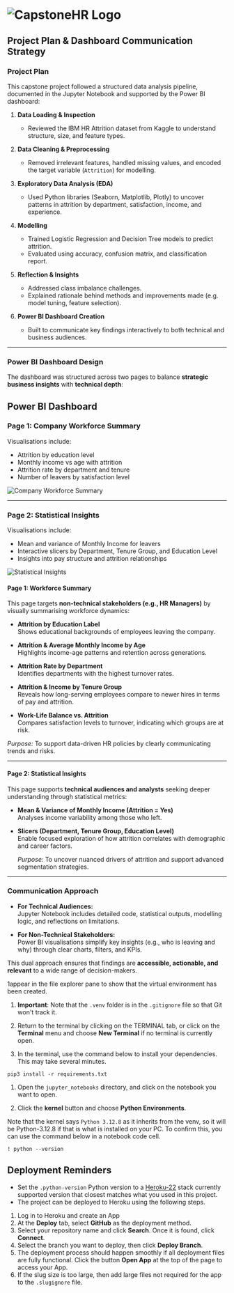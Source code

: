# ![CapstoneHR Logo](Assets/HRlogo.png)




## Project Plan & Dashboard Communication Strategy

###  Project Plan

This capstone project followed a structured data analysis pipeline, documented in the Jupyter Notebook and supported by the Power BI dashboard:

1. **Data Loading & Inspection**  
   - Reviewed the IBM HR Attrition dataset from Kaggle to understand structure, size, and feature types.

2. **Data Cleaning & Preprocessing**  
   - Removed irrelevant features, handled missing values, and encoded the target variable (`Attrition`) for modelling.

3. **Exploratory Data Analysis (EDA)**  
   - Used Python libraries (Seaborn, Matplotlib, Plotly) to uncover patterns in attrition by department, satisfaction, income, and experience.

4. **Modelling**  
   - Trained Logistic Regression and Decision Tree models to predict attrition.
   - Evaluated using accuracy, confusion matrix, and classification report.

5. **Reflection & Insights**  
   - Addressed class imbalance challenges.
   - Explained rationale behind methods and improvements made (e.g. model tuning, feature selection).

6. **Power BI Dashboard Creation**  
   - Built to communicate key findings interactively to both technical and business audiences.

---

###  Power BI Dashboard Design

The dashboard was structured across two pages to balance **strategic business insights** with **technical depth**:
##  Power BI Dashboard

###  Page 1: Company Workforce Summary

Visualisations include:
- Attrition by education level
- Monthly income vs age with attrition
- Attrition rate by department and tenure
- Number of leavers by satisfaction level

![Company Workforce Summary](images/dashboard_page1.png)

---

###  Page 2: Statistical Insights

Visualisations include:
- Mean and variance of Monthly Income for leavers
- Interactive slicers by Department, Tenure Group, and Education Level
- Insights into pay structure and attrition relationships

![Statistical Insights](images/dashboard_page2.png)


####  Page 1: Workforce Summary
This page targets **non-technical stakeholders (e.g., HR Managers)** by visually summarising workforce dynamics:

- **Attrition by Education Label**  
  Shows educational backgrounds of employees leaving the company.

- **Attrition & Average Monthly Income by Age**  
  Highlights income-age patterns and retention across generations.

- **Attrition Rate by Department**  
  Identifies departments with the highest turnover rates.

- **Attrition & Income by Tenure Group**  
  Reveals how long-serving employees compare to newer hires in terms of pay and attrition.

- **Work-Life Balance vs. Attrition**  
  Compares satisfaction levels to turnover, indicating which groups are at risk.

 *Purpose:* To support data-driven HR policies by clearly communicating trends and risks.

---

####  Page 2: Statistical Insights
This page supports **technical audiences and analysts** seeking deeper understanding through statistical metrics:

- **Mean & Variance of Monthly Income (Attrition = Yes)**  
  Analyses income variability among those who left.

- **Slicers (Department, Tenure Group, Education Level)**  
  Enable focused exploration of how attrition correlates with demographic and career factors.

  *Purpose:* To uncover nuanced drivers of attrition and support advanced segmentation strategies.

---

###  Communication Approach

- **For Technical Audiences:**  
  Jupyter Notebook includes detailed code, statistical outputs, modelling logic, and reflections on limitations.

- **For Non-Technical Stakeholders:**  
  Power BI visualisations simplify key insights (e.g., who is leaving and why) through clear charts, filters, and KPIs.

This dual approach ensures that findings are **accessible, actionable, and relevant** to a wide range of decision-makers.



1appear in the file explorer pane to show that the virtual environment has been created.

1. **Important**: Note that the `.venv` folder is in the `.gitignore` file so that Git won't track it.

1. Return to the terminal by clicking on the TERMINAL tab, or click on the **Terminal** menu and choose **New Terminal** if no terminal is currently open.

1. In the terminal, use the command below to install your dependencies. This may take several minutes.

 ```console
 pip3 install -r requirements.txt
 ```

1. Open the `jupyter_notebooks` directory, and click on the notebook you want to open.

1. Click the **kernel** button and choose **Python Environments**.

Note that the kernel says `Python 3.12.8` as it inherits from the venv, so it will be Python-3.12.8 if that is what is installed on your PC. To confirm this, you can use the command below in a notebook code cell.

```console
! python --version
```

## Deployment Reminders

* Set the `.python-version` Python version to a [Heroku-22](https://devcenter.heroku.com/articles/python-support#supported-runtimes) stack currently supported version that closest matches what you used in this project.
* The project can be deployed to Heroku using the following steps.

1. Log in to Heroku and create an App
2. At the **Deploy** tab, select **GitHub** as the deployment method.
3. Select your repository name and click **Search**. Once it is found, click **Connect**.
4. Select the branch you want to deploy, then click **Deploy Branch**.
5. The deployment process should happen smoothly if all deployment files are fully functional. Click the button **Open App** at the top of the page to access your App.
6. If the slug size is too large, then add large files not required for the app to the `.slugignore` file.
